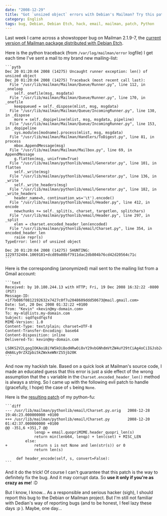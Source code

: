 ```yaml
---
date: "2008-12-29"
title: "Got `unsized object` errors with Debian's Mailman? Try this patch!"
category: English
tags: bug, Debian, Debian Etch, hack, email, mailman, patch, Python
---
```


Last week I came across a showstopper bug on Mailman 2.1.9-7, the [current version of Mailman package distributed with Debian Etch](https://packages.debian.org/etch/mailman).

Here is the python traceback (from `/var/log/mailman/error` logfile) I get each time I've sent a mail to my brand new mailing-list:

    ```pytb
    Dec 20 01:20:04 2008 (14275) Uncaught runner exception: len() of unsized object
    Dec 20 01:20:04 2008 (14275) Traceback (most recent call last):
      File "/usr/lib/mailman/Mailman/Queue/Runner.py", line 112, in _oneloop
        self._onefile(msg, msgdata)
      File "/usr/lib/mailman/Mailman/Queue/Runner.py", line 170, in _onefile
        keepqueued = self._dispose(mlist, msg, msgdata)
      File "/usr/lib/mailman/Mailman/Queue/IncomingRunner.py", line 130, in _dispose
        more = self._dopipeline(mlist, msg, msgdata, pipeline)
      File "/usr/lib/mailman/Mailman/Queue/IncomingRunner.py", line 153, in _dopipeline
        sys.modules[modname].process(mlist, msg, msgdata)
      File "/usr/lib/mailman/Mailman/Handlers/ToDigest.py", line 81, in process
        mbox.AppendMessage(msg)
      File "/usr/lib/mailman/Mailman/Mailbox.py", line 69, in AppendMessage
        g.flatten(msg, unixfrom=True)
      File "/usr/lib/mailman/pythonlib/email/Generator.py", line 101, in flatten
        self._write(msg)
      File "/usr/lib/mailman/pythonlib/email/Generator.py", line 136, in _write
        self._write_headers(msg)
      File "/usr/lib/mailman/pythonlib/email/Generator.py", line 182, in _write_headers
        header_name=h, continuation_ws='\t').encode()
      File "/usr/lib/mailman/pythonlib/email/Header.py", line 412, in encode
        newchunks += self._split(s, charset, targetlen, splitchars)
      File "/usr/lib/mailman/pythonlib/email/Header.py", line 297, in _split
        elen = charset.encoded_header_len(encoded)
      File "/usr/lib/mailman/pythonlib/email/Charset.py", line 354, in encoded_header_len
        raise repr(s)
    TypeError: len() of unsized object

    Dec 20 01:20:04 2008 (14275) SHUNTING: 1229732404.1069181+dcd89a08bf7911dac2db804b76cd42d20564c71c
    ```

Here is the corresponding (anonymized) mail sent to the mailing list from a Gmail account:

    ```text
    Received: by 10.180.244.13 with HTTP; Fri, 19 Dec 2008 16:32:22 -0800 (PST)
    Message-ID: <1f7b086f0812192632x7427c0f7u2048609ddd50673@mail.gmail.com>
    Date: Sat, 20 Dec 2008 01:32:22 +0100
    From: "Kevin" <kevin@my-domain.com>
    To: my-ml@lists.my-domain.com
    Subject: sqdfqsdfqsfd
    MIME-Version: 1.0
    Content-Type: text/plain; charset=UTF-8
    Content-Transfer-Encoding: base64
    Content-Disposition: inline
    Delivered-To: kevin@my-domain.com

    LS0KS2V2LgogIOKAoiBiYW5kOiBodHRwOi8vY29vbGNhdmVtZW4uY29tCiAg4oCiIGJsb2c6IGh0
    dHA6Ly9rZXZpbi5kZWxkeWNrZS5jb20K
    ```

And now my hackish tale. Based on a quick look at Mailman's source code, I made an educated guess that this error is just a side effect of the wrong assumption that the `s` variable in the `Charset.encoded_header_len()` method is always a string. So I came up with the following evil patch to handle (gracefully, I hope) the case of `s` being `None`.

Here is the [resulting patch]({attach}mailman-219-7-charset-handling.patch) of my python-fu:

    ```diff
    --- /usr/lib/mailman/pythonlib/email/Charset.py.orig   2008-12-28 19:46:23.000000000 +0100
    +++ /usr/lib/mailman/pythonlib/email/Charset.py        2008-12-20 01:42:37.000000000 +0100
    @@ -351,6 +351,7 @@
                 lenqp = email.quopriMIME.header_quopri_len(s)
                 return min(lenb64, lenqp) + len(cset) + MISC_LEN
             else:
    +            return s is not None and len(str(s)) or 0
                 return len(s)

         def header_encode(self, s, convert=False):
    ```

And it do the trick! Of course I can't guarantee that this patch is the way to definitely fix the bug. And it may corrupt data. So **use it only if you're as crazy as me**! :D

But I know, I know... As a responsible and serious hacker (sigh), I should report this bug to the Debian or Mailman project. But I'm still not familiar with Dedian's way of reporting bugs (and to be honest, I feel lazy these days :p ). Maybe, one day...
